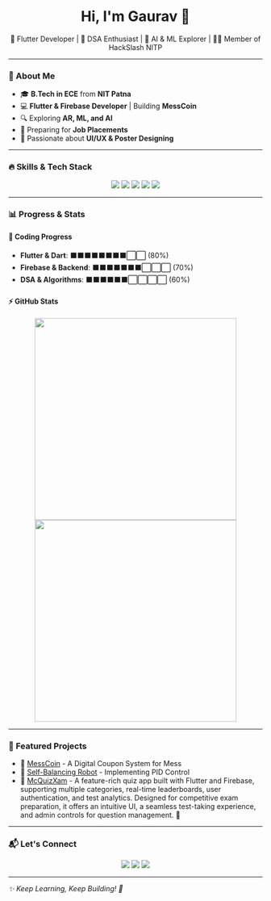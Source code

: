 <h1 align="center">Hi, I'm Gaurav 👋</h1>  
<p align="center">🚀 Flutter Developer | 🎯 DSA Enthusiast | 🤖 AI & ML Explorer | 🧑‍💻 Member of HackSlash NITP</p>  

---

### 🚀 About Me  
- 🎓 **B.Tech in ECE** from **NIT Patna**  
- 💻 **Flutter & Firebase Developer** | Building **MessCoin**  
- 🔍 Exploring **AR, ML, and AI**  
- 🎯 Preparing for **Job Placements**  
- 🎨 Passionate about **UI/UX & Poster Designing**  

---

### 🔥 Skills & Tech Stack  
<p align="center">
  <img src="https://img.shields.io/badge/Flutter-%2302569B.svg?style=for-the-badge&logo=flutter&logoColor=white"/>
  <img src="https://img.shields.io/badge/Dart-%230175C2.svg?style=for-the-badge&logo=dart&logoColor=white"/>
  <img src="https://img.shields.io/badge/Firebase-%23FFCA28.svg?style=for-the-badge&logo=firebase&logoColor=black"/>
  <img src="https://img.shields.io/badge/Git-%23F05033.svg?style=for-the-badge&logo=git&logoColor=white"/>
  <img src="https://img.shields.io/badge/C++-%2300599C.svg?style=for-the-badge&logo=c%2B%2B&logoColor=white"/>
</p>  

---

### 📊 Progress & Stats  

#### 🚀 Coding Progress  
- **Flutter & Dart**: ⬛⬛⬛⬛⬛⬛⬛⬛⬜⬜ (80%)
- **Firebase & Backend**: ⬛⬛⬛⬛⬛⬛⬛⬜⬜⬜ (70%)
- **DSA & Algorithms**: ⬛⬛⬛⬛⬛⬛⬜⬜⬜⬜ (60%)

#### ⚡ GitHub Stats  
<p align="center">
  <img src="https://github-readme-stats.vercel.app/api?username=gaurav-33&show_icons=true&theme=tokyonight" width="400"/>
  <img src="https://github-readme-streak-stats.herokuapp.com/?user=gaurav-33&theme=tokyonight" width="400"/>
</p>  

---

### 🚀 Featured Projects  
- 🔹 [MessCoin](https://github.com/gaurav-33/mess-coin) - A Digital Coupon System for Mess  
- 🔹 [Self-Balancing Robot](https://github.com/gaurav-33/robotics) - Implementing PID Control
- 🔹 [McQuizXam](https://github.com/gaurav-33/mcquizxam) - A feature-rich quiz app built with Flutter and Firebase, supporting multiple categories, real-time leaderboards, user authentication, and test analytics. Designed for competitive exam preparation, it offers an intuitive UI, a seamless test-taking experience, and admin controls for question management. 🚀
<!-- - 🔹 [Maze Solver Bot](https://github.com/gaurav-33/maze-bot) - Flood-Fill Algorithm Implementation  -->

---

### 📬 Let's Connect  
<p align="center">
  <a href="https://www.linkedin.com/in/gaurav-suman-baa84328a/"><img src="https://img.shields.io/badge/LinkedIn-%230077B5.svg?style=for-the-badge&logo=linkedin&logoColor=white"/></a>
  <a href="https://github.com/gaurav-33"><img src="https://img.shields.io/badge/GitHub-%23121011.svg?style=for-the-badge&logo=github&logoColor=white"/></a>
  <a href="mailto:gauravsuman2k24@gmail.com"><img src="https://img.shields.io/badge/Email-D14836?style=for-the-badge&logo=gmail&logoColor=white"/></a>
</p>  

---

_✨ Keep Learning, Keep Building! 🚀_
